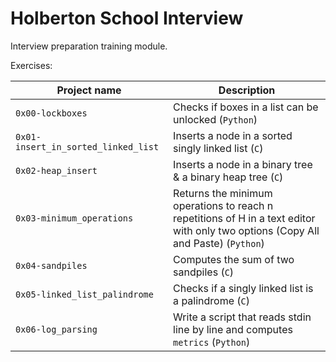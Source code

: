 # Holberton School Interview

Interview preparation training module.

Exercises:

| Project name                        | Description                                                                                                                       |
| ----------------------------------- | --------------------------------------------------------------------------------------------------------------------------------- |
| `0x00-lockboxes`                    | Checks if boxes in a list can be unlocked (`Python`)                                                                              |
| `0x01-insert_in_sorted_linked_list` | Inserts a node in a sorted singly linked list (`C`)                                                                               |
| `0x02-heap_insert`                  | Inserts a node in a binary tree & a binary heap tree (`C`)                                                                        |
| `0x03-minimum_operations`           | Returns the minimum operations to reach n repetitions of H in a text editor with only two options (Copy All and Paste) (`Python`) |
| `0x04-sandpiles`                    | Computes the sum of two sandpiles (`C`)                                                                                           |
| `0x05-linked_list_palindrome`       | Checks if a singly linked list is a palindrome (`C`)                                                                              |
| `0x06-log_parsing`                  | Write a script that reads stdin line by line and computes `metrics` (`Python`)                                                    |
